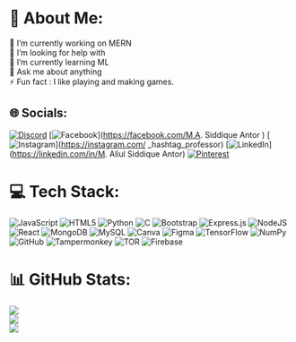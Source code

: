 # 💫 About Me:
🔭 I’m currently working on MERN<br>👯 I’m looking for help with<br>🌱 I’m currently learning ML<br>💬 Ask me about anything<br>⚡ Fun fact : I like playing and making games.


## 🌐 Socials:
[![Discord](https://img.shields.io/badge/Discord-%237289DA.svg?logo=discord&logoColor=white)](https://discord.gg/https://discord.gg/N7sZpAqp) [![Facebook](https://img.shields.io/badge/Facebook-%231877F2.svg?logo=Facebook&logoColor=white)](https://facebook.com/M.A. Siddique Antor ) [![Instagram](https://img.shields.io/badge/Instagram-%23E4405F.svg?logo=Instagram&logoColor=white)](https://instagram.com/ _hashtag_professor) [![LinkedIn](https://img.shields.io/badge/LinkedIn-%230077B5.svg?logo=linkedin&logoColor=white)](https://linkedin.com/in/M. Aliul Siddique Antor) [![Pinterest](https://img.shields.io/badge/Pinterest-%23E60023.svg?logo=Pinterest&logoColor=white)](https://pinterest.com/Antor1971) 

# 💻 Tech Stack:
![JavaScript](https://img.shields.io/badge/javascript-%23323330.svg?style=plastic&logo=javascript&logoColor=%23F7DF1E) ![HTML5](https://img.shields.io/badge/html5-%23E34F26.svg?style=plastic&logo=html5&logoColor=white) ![Python](https://img.shields.io/badge/python-3670A0?style=plastic&logo=python&logoColor=ffdd54) ![C](https://img.shields.io/badge/c-%2300599C.svg?style=plastic&logo=c&logoColor=white) ![Bootstrap](https://img.shields.io/badge/bootstrap-%238511FA.svg?style=plastic&logo=bootstrap&logoColor=white) ![Express.js](https://img.shields.io/badge/express.js-%23404d59.svg?style=plastic&logo=express&logoColor=%2361DAFB) ![NodeJS](https://img.shields.io/badge/node.js-6DA55F?style=plastic&logo=node.js&logoColor=white) ![React](https://img.shields.io/badge/react-%2320232a.svg?style=plastic&logo=react&logoColor=%2361DAFB) ![MongoDB](https://img.shields.io/badge/MongoDB-%234ea94b.svg?style=plastic&logo=mongodb&logoColor=white) ![MySQL](https://img.shields.io/badge/mysql-4479A1.svg?style=plastic&logo=mysql&logoColor=white) ![Canva](https://img.shields.io/badge/Canva-%2300C4CC.svg?style=plastic&logo=Canva&logoColor=white) ![Figma](https://img.shields.io/badge/figma-%23F24E1E.svg?style=plastic&logo=figma&logoColor=white) ![TensorFlow](https://img.shields.io/badge/TensorFlow-%23FF6F00.svg?style=plastic&logo=TensorFlow&logoColor=white) ![NumPy](https://img.shields.io/badge/numpy-%23013243.svg?style=plastic&logo=numpy&logoColor=white) ![GitHub](https://img.shields.io/badge/github-%23121011.svg?style=plastic&logo=github&logoColor=white) ![Tampermonkey](https://img.shields.io/badge/tampermonkey-%2300485B.svg?style=plastic&logo=tampermonkey&logoColor=white) ![TOR](https://img.shields.io/badge/tor-%237E4798.svg?style=plastic&logo=tor-project&logoColor=white) ![Firebase](https://img.shields.io/badge/firebase-%23039BE5.svg?style=plastic&logo=firebase)
# 📊 GitHub Stats:
![](https://github-readme-stats.vercel.app/api?username=Antor1971&theme=prussian&hide_border=false&include_all_commits=true&count_private=true)<br/>
![](https://github-readme-streak-stats.herokuapp.com/?user=Antor1971&theme=prussian&hide_border=false)<br/>
![](https://github-readme-stats.vercel.app/api/top-langs/?username=Antor1971&theme=prussian&hide_border=false&include_all_commits=true&count_private=true&layout=compact)

